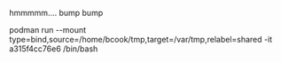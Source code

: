 hmmmmm....
bump
bump

podman run --mount type=bind,source=/home/bcook/tmp,target=/var/tmp,relabel=shared -it a315f4cc76e6 /bin/bash
